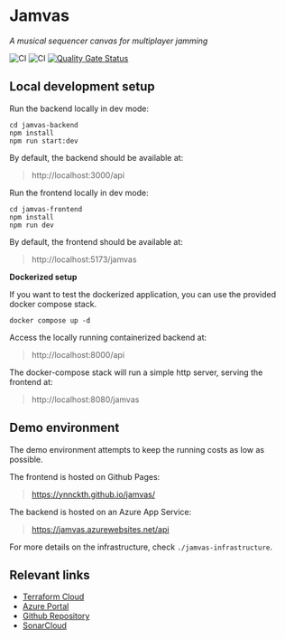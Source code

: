 # Jamvas
*A musical sequencer canvas for multiplayer jamming*

![CI](https://github.com/ynnckth/jamvas/actions/workflows/backend.yml/badge.svg)
![CI](https://github.com/ynnckth/jamvas/actions/workflows/frontend.yml/badge.svg)
[![Quality Gate Status](https://sonarcloud.io/api/project_badges/measure?project=ynnckth_jamvas&metric=alert_status)](https://sonarcloud.io/summary/new_code?id=ynnckth_jamvas)

## Local development setup
Run the backend locally in dev mode:
```shell
cd jamvas-backend
npm install
npm run start:dev
```
By default, the backend should be available at: 
> http://localhost:3000/api

Run the frontend locally in dev mode: 
```shell
cd jamvas-frontend
npm install
npm run dev
```
By default, the frontend should be available at:
> http://localhost:5173/jamvas

**Dockerized setup**

If you want to test the dockerized application, you can use the provided docker compose stack. 
```shell
docker compose up -d
```
Access the locally running containerized backend at: 
> http://localhost:8000/api

The docker-compose stack will run a simple http server, serving the frontend at: 
> http://localhost:8080/jamvas

## Demo environment
The demo environment attempts to keep the running costs as low as possible.

The frontend is hosted on Github Pages:
> https://ynnckth.github.io/jamvas/

The backend is hosted on an Azure App Service:
> https://jamvas.azurewebsites.net/api

For more details on the infrastructure, check `./jamvas-infrastructure`.

## Relevant links
- [Terraform Cloud](https://app.terraform.io/app/ynnckth/workspaces/jamvas)
- [Azure Portal](https://portal.azure.com/)
- [Github Repository](https://github.com/ynnckth/jamvas)
- [SonarCloud](https://sonarcloud.io/project/overview?id=ynnckth_jamvas)
